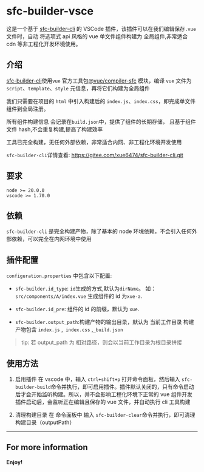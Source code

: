 # sfc-builder-vsce

这是一个基于 [sfc-builder-cli](https://gitee.com/xue6474/sfc-builder-cli.git) 的 VSCode 插件，该插件可以在我们编辑保存`.vue`文件时，自动 将选项式 api 风格的 vue 单文件组件构建为 全局组件,非常适合 cdn 等非工程化开发环境使用。

## 介绍

[sfc-builder-cli](https://gitee.com/xue6474/sfc-builder-cli.git)使用`vue` 官方工具包[@vue/compiler-sfc](https://github.com/vuejs/core) 模块，编译 `vue` 文件为 `script`、`template`、`style` 元信息，再将它们构建为全局组件

我们只需要在项目的 `html` 中引入构建后的 `index.js`、`index.css`，即完成单文件组件到全局注册。

所有组件构建信息 会记录在`build.json`中，提供了组件的长期存储， 且基于组件文件 hash,不会重复构建,提高了构建效率

工具已完全构建，无任何外部依赖，非常适合内网、非工程化环境开发使用

`sfc-builder-cli`详情查看: https://gitee.com/xue6474/sfc-builder-cli.git

## 要求

    node >= 20.0.0
    vscode >= 1.70.0

## 依赖

`sfc-builder-cli` 是完全构建产物，除了基本的 node 环境依赖，不会引入任何外部依赖，可以完全在内网环境中使用

## 插件配置

`configuration.properties` 中包含以下配置:

- `sfc-builder.id_type`: `id`生成的方式,默认为`dirName`。
  如：`src/components/A/index.vue` 生成组件的 id 为`xue-a`.

- `sfc-builder.id_pre`: 组件的 id 的前缀，默认为 `xue`.

- `sfc-builder.output_path`:构建产物的输出目录，默认为 当前工作目录
  构建产物包含 `index.js` ,` index.css` ,`_build.json`

> tip: 若 output_path 为 相对路径，则会以当前工作目录为根目录拼接

## 使用方法

1.  启用插件
    在 vscode 中，输入 `ctrl+shift+p` 打开命令面板，然后输入 `sfc-builder-build`命令并执行，即可启用插件。插件默认关闭的，只有命令启动后才会开始监听构建。所以，并不会影响工程化环境下正常的 vue 组件开发
    插件启动后，会监听正在编辑且保存的 vue 文件，并自动执行 cli 工具构建

2.  清理构建目录
    在 命令面板中 输入 `sfc-builder-clear`命令并执行，即可清理构建目录（outputPath）

---

## For more information

**Enjoy!**
